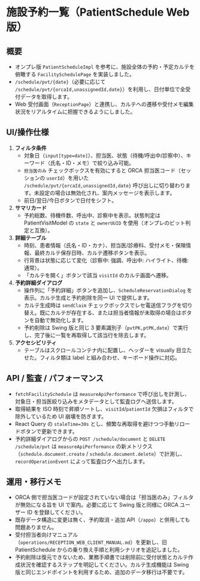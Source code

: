 # 施設予約一覧（PatientSchedule Web 版）

## 概要
- オンプレ版 `PatientScheduleImpl` を参考に、施設全体の予約・予定カルテを俯瞰する `FacilitySchedulePage` を実装しました。
- `/schedule/pvt/{date}`（必要に応じて `/schedule/pvt/{orcaId,unassignedId,date}`）を利用し、日付単位で全受付データを取得します。
- Web 受付画面（`ReceptionPage`）と連携し、カルテへの遷移や受付メモ編集状況をリアルタイムに把握できるようにしました。

## UI/操作仕様
1. **フィルタ条件**
   - 対象日（`input[type=date]`）、担当医、状態（待機/呼出中/診察中）、キーワード（氏名・ID・メモ）で絞り込み可能。
   - `担当医のみ` チェックボックスを有効にすると ORCA 担当医コード（セッションの `userId`）を用いた `/schedule/pvt/{orcaId,unassignedId,date}` 呼び出しに切り替わります。未設定の場合は無効化され、案内メッセージを表示します。
   - 前日/翌日/今日ボタンで日付をシフト。
2. **サマリカード**
   - 予約総数、待機件数、呼出中、診察中を表示。状態判定は PatientVisitModel の `state` と `ownerUUID` を使用（オンプレのビット判定と互換）。
3. **詳細テーブル**
   - 時刻、患者情報（氏名・ID・カナ）、担当医/診療科、受付メモ・保険情報、最終カルテ保存日時、カルテ遷移ボタンを表示。
   - 行背景は状態に応じて変化（診察中: 強調、呼出中: ハイライト、待機: 通常）。
   - 「カルテを開く」ボタンで該当 `visitId` のカルテ画面へ遷移。
4. **予約詳細ダイアログ**
   - 操作列に「予約詳細」ボタンを追加し、`ScheduleReservationDialog` を表示。カルテ生成と予約削除を同一 UI で提供します。
   - カルテ生成時は `sendClaim` チェックボックスでレセ電送信フラグを切り替え。既にカルテが存在する、または担当者情報が未取得の場合はボタンを自動で無効化します。
   - 予約削除は Swing 版と同じ 3 要素識別子（`pvtPK,ptPK,date`）で実行し、完了後に一覧を再取得して該当行を除去します。
5. **アクセシビリティ**
   - テーブルはスクロールコンテナ内に配置し、ヘッダーを visually 目立たせた。フィルタ類は label と組み合わせ、キーボード操作に対応。

## API / 監査 / パフォーマンス
- `fetchFacilitySchedule` は `measureApiPerformance` で呼び出しを計測し、対象日・担当医絞り込みをメタデータとして監査ログへ送信します。
- 取得結果を ISO 時刻で昇順ソートし、`visitId`/`patientId` 欠損はフィルタで除外しているため UI 崩壊を防ぎます。
- React Query の `staleTime=30s` とし、頻繁な再取得を避けつつ手動リロードボタンで更新できます。
- 予約詳細ダイアログからの `POST /schedule/document` と `DELETE /schedule/pvt` は `measureApiPerformance` の新メトリクス（`schedule.document.create` / `schedule.document.delete`）で計測し、`recordOperationEvent` によって監査ログへ出力します。

## 運用・移行メモ
- ORCA 側で担当医コードが設定されていない場合は「担当医のみ」フィルタが無効になる旨を UI で案内。必要に応じて Swing 版と同様に ORCA ユーザー ID を登録してください。
- 既存データ構造に変更は無く、予約取消・追加 API（`/appo`）と併用しても問題ありません。
- 受付担当者向けマニュアル（`operations/RECEPTION_WEB_CLIENT_MANUAL.md`）を更新し、旧 PatientSchedule からの乗り換え手順と利用シナリオを追記しました。
- 予約削除は復元できないため、業務手順書では削除前に受付状態とカルテ作成状況を確認するステップを明記してください。カルテ生成機能は Swing 版と同じエンドポイントを利用するため、追加のデータ移行は不要です。
